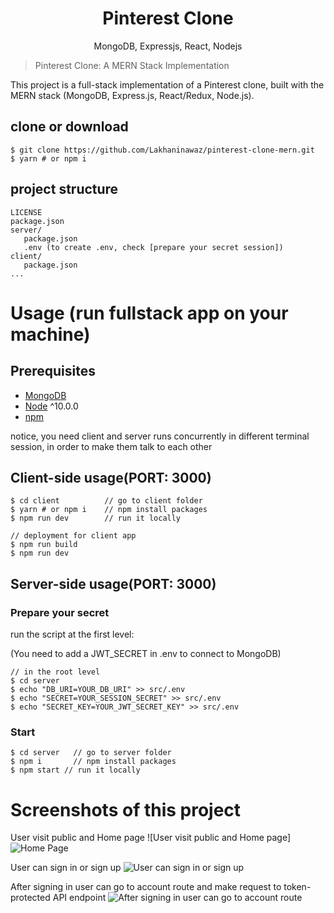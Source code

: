<h1 align="center">
Pinterest Clone
</h1>
<p align="center">
MongoDB, Expressjs, React, Nodejs
</p>

> Pinterest Clone: A MERN Stack Implementation

This project is a full-stack implementation of a Pinterest clone, built with the MERN stack (MongoDB, Express.js, React/Redux, Node.js).

## clone or download
```terminal
$ git clone https://github.com/Lakhaninawaz/pinterest-clone-mern.git
$ yarn # or npm i
```

## project structure
```terminal
LICENSE
package.json
server/
   package.json
   .env (to create .env, check [prepare your secret session])
client/
   package.json
...
```

# Usage (run fullstack app on your machine)

## Prerequisites
- [MongoDB](https://gist.github.com/nrollr/9f523ae17ecdbb50311980503409aeb3)
- [Node](https://nodejs.org/en/download/) ^10.0.0
- [npm](https://nodejs.org/en/download/package-manager/)

notice, you need client and server runs concurrently in different terminal session, in order to make them talk to each other

## Client-side usage(PORT: 3000)
```terminal
$ cd client          // go to client folder
$ yarn # or npm i    // npm install packages
$ npm run dev        // run it locally

// deployment for client app
$ npm run build
$ npm run dev
```

## Server-side usage(PORT: 3000)

### Prepare your secret

run the script at the first level:

(You need to add a JWT_SECRET in .env to connect to MongoDB)

```terminal
// in the root level
$ cd server
$ echo "DB_URI=YOUR_DB_URI" >> src/.env
$ echo "SECRET=YOUR_SESSION_SECRET" >> src/.env
$ echo "SECRET_KEY=YOUR_JWT_SECRET_KEY" >> src/.env
```

### Start

```terminal
$ cd server   // go to server folder
$ npm i       // npm install packages
$ npm start // run it locally
```

# Screenshots of this project

User visit public and Home page
![User visit public and Home page]
    <img src="https://ibb.co/FJd3sGj" alt="Home Page">

User can sign in or sign up
![User can sign in or sign up](http://i.imgur.com/rrmbU5I.png)

After signing in user can go to account route and make request to token-protected API endpoint
![After signing in user can go to account route](http://i.imgur.com/FzLB51u.png)

